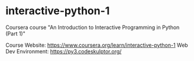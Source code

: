 # interactive-python-1
Coursera course "An Introduction to Interactive Programming in Python (Part 1)"

Course Website: https://www.coursera.org/learn/interactive-python-1
Web Dev Environment: https://py3.codeskulptor.org/
